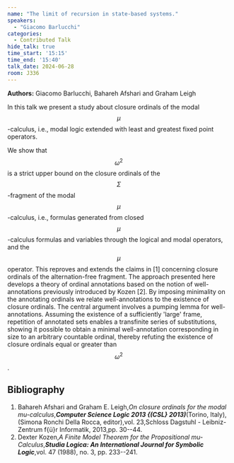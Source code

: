 ```yaml
---
name: "The limit of recursion in state-based systems."
speakers:
  - "Giacomo Barlucchi"
categories:
  - Contributed Talk
hide_talk: true
time_start: '15:15'
time_end: '15:40'
talk_date: 2024-06-28
room: J336
---
```


**Authors:** Giacomo Barlucchi, Bahareh Afshari and Graham Leigh





In this talk we present a study about closure ordinals of the modal $$\mu$$-calculus, i.e., modal logic extended with least and greatest fixed point operators.

We show that $$\omega^2$$ is a strict upper bound on the closure ordinals of the $$\Sigma$$-fragment of the modal $$\mu$$-calculus, i.e., formulas generated from closed $$\mu$$-calculus formulas and variables through the logical and modal operators, and the $$\mu$$ operator. This reproves and extends the claims in [1] concerning closure ordinals of the alternation-free fragment. The approach presented here develops a theory of ordinal annotations based on the notion of well-annotations previously introduced by Kozen [2]. By imposing minimality on the annotating ordinals we relate well-annotations to the existence of closure ordinals. The central argument involves a pumping lemma for well-annotations. Assuming the existence of a sufficiently 'large'  frame, repetition of annotated sets enables a transfinite series of substitutions, showing it possible to obtain a minimal well-annotation corresponding in size to an arbitrary countable ordinal, thereby refuting the existence of closure ordinals equal or greater than $$   \omega^2  $$. 


## Bibliography

1. Bahareh Afshari and Graham E. Leigh,_On closure ordinals for the modal mu-calculus_,**_Computer Science Logic 2013 {(CSL} 2013)_**(Torino, Italy),(Simona Ronchi Della Rocca, editor),vol. 23,Schloss Dagstuhl - Leibniz-Zentrum f{ü}r Informatik, 2013,pp. 30--44.
2. Dexter Kozen,_A Finite Model Theorem for the Propositional mu-Calculus_,**_Studia Logica: An International Journal for Symbolic Logic_**,vol. 47 (1988), no. 3, pp. 233--241.






